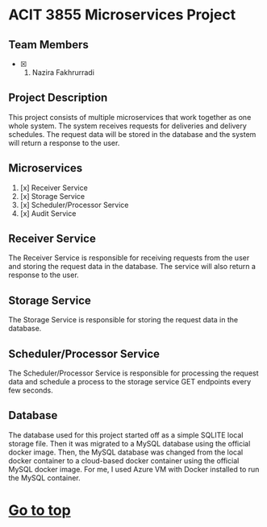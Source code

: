 # ACIT 3855 Microservices Project


## Team Members

- [x] 1. Nazira Fakhrurradi

## Project Description

This project consists of multiple microservices that work together as one whole system. The system receives requests for deliveries and delivery schedules. The request data will be stored in the database and the system will return a response to the user.

## Microservices

1. [x] Receiver Service
2. [x] Storage Service
3. [x] Scheduler/Processor Service
4. [x] Audit Service

## Receiver Service

The Receiver Service is responsible for receiving requests from the user and storing the request data in the database. The service will also return a response to the user.

## Storage Service

The Storage Service is responsible for storing the request data in the database.

## Scheduler/Processor Service

The Scheduler/Processor Service is responsible for processing the request data and schedule a process to the storage service GET endpoints every few seconds.

## Database

The database used for this project started off as a simple SQLITE local storage file. Then it was migrated to a MySQL database using the official docker image. Then, the MySQL database was changed from the local docker container to a cloud-based docker container using the official MySQL docker image. For me, I used Azure VM with Docker installed to run the MySQL container.

# [Go to top](#acit-3855-microservices-project)
